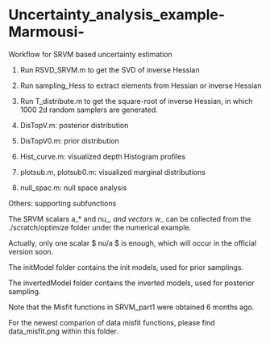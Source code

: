 # Uncertainty_analysis_example-Marmousi-

Workflow for SRVM based uncertainty estimation
1. Run RSVD_SRVM.m to get the SVD of inverse Hessian
2. Run sampling_Hess to extract elements from Hessian or inverse Hessian

1. Run T_distribute.m to get the square-root of inverse Hessian, in which 1000 2d random samplers are generated.
2. DisTopV.m: posterior distribution
3. DisTopV0.m: prior distribution
4. Hist_curve.m: visualized depth Histogram profiles
5. plotsub.m, plotsub0.m: visualized marginal distributions
6. null_spac.m: null space analysis

Others: supporting subfunctions

The SRVM scalars a_* and nu_*, and vectors w_* can be collected from the ./scratch/optimize folder under the numerical example.

Actually, only one scalar $ nu/a $ is enough, which will occur in the official version soon.

The initModel folder contains the init models, used for prior samplings.

The invertedModel folder contains the inverted models, used for posterior sampling.

Note that the Misfit functions in SRVM_part1 were obtained 6 months ago.

For the newest comparion of data misfit functions, please find data_misfit.png within this folder.
